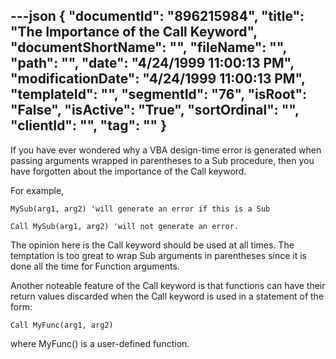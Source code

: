 ---json
{
  "documentId": "896215984",
  "title": "The Importance of the Call Keyword",
  "documentShortName": "",
  "fileName": "",
  "path": "",
  "date": "4/24/1999 11:00:13 PM",
  "modificationDate": "4/24/1999 11:00:13 PM",
  "templateId": "",
  "segmentId": "76",
  "isRoot": "False",
  "isActive": "True",
  "sortOrdinal": "",
  "clientId": "",
  "tag": ""
}
---

If you have ever wondered why a VBA design-time error is generated when passing arguments wrapped in parentheses to a Sub procedure, then you have forgotten about the importance of the Call keyword.

For example,

    MySub(arg1, arg2) 'will generate an error if this is a Sub

    Call MySub(arg1, arg2) 'will not generate an error.

The opinion here is the Call keyword should be used at all times. The temptation is too great to wrap Sub arguments in parentheses since it is done all the time for Function arguments.

Another noteable feature of the Call keyword is that functions can have their return values discarded when the Call keyword is used in a statement of the form:

    Call MyFunc(arg1, arg2)

where MyFunc() is a user-defined function.
